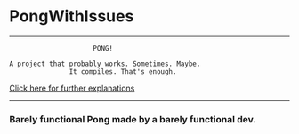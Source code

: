 # PongWithIssues
____________________________________________________________
                         PONG!

    A project that probably works. Sometimes. Maybe. 
                   It compiles. That's enough.

[Click here for further explanations](https://en.wikipedia.org/wiki/Pong)
____________________________________________________________

### Barely functional Pong made by a barely functional dev.